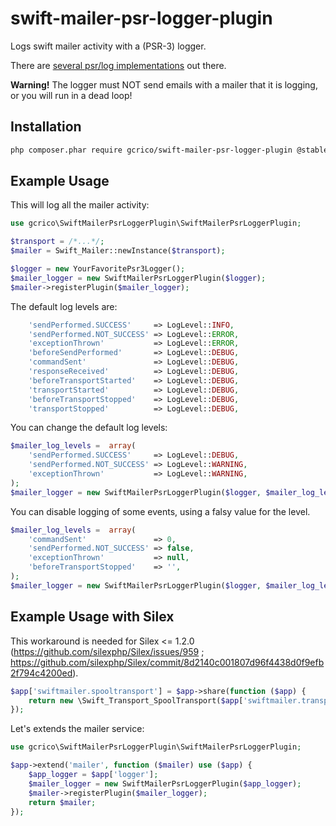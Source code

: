 swift-mailer-psr-logger-plugin
==============================

Logs swift mailer activity with a (PSR-3) logger.

There are [several psr/log implementations](https://packagist.org/search/?q=psr/log) out there.

**Warning!** The logger must NOT send emails with a mailer that it is logging, or you will run in a dead loop!


## Installation

```bash
php composer.phar require gcrico/swift-mailer-psr-logger-plugin @stable
```


## Example Usage

This will log all the mailer activity:

```php
use gcrico\SwiftMailerPsrLoggerPlugin\SwiftMailerPsrLoggerPlugin;

$transport = /*...*/;
$mailer = Swift_Mailer::newInstance($transport);

$logger = new YourFavoritePsr3Logger();
$mailer_logger = new SwiftMailerPsrLoggerPlugin($logger);
$mailer->registerPlugin($mailer_logger);
```

The default log levels are:

```php
    'sendPerformed.SUCCESS'     => LogLevel::INFO,
    'sendPerformed.NOT_SUCCESS' => LogLevel::ERROR,
    'exceptionThrown'           => LogLevel::ERROR,
    'beforeSendPerformed'       => LogLevel::DEBUG,
    'commandSent'               => LogLevel::DEBUG,
    'responseReceived'          => LogLevel::DEBUG,
    'beforeTransportStarted'    => LogLevel::DEBUG,
    'transportStarted'          => LogLevel::DEBUG,
    'beforeTransportStopped'    => LogLevel::DEBUG,
    'transportStopped'          => LogLevel::DEBUG,
```

You can change the default log levels:

```php
$mailer_log_levels =  array(
    'sendPerformed.SUCCESS'     => LogLevel::DEBUG,
    'sendPerformed.NOT_SUCCESS' => LogLevel::WARNING,
    'exceptionThrown'           => LogLevel::WARNING,
);
$mailer_logger = new SwiftMailerPsrLoggerPlugin($logger, $mailer_log_levels);
```

You can disable logging of some events, using a falsy value for the level.

```php
$mailer_log_levels =  array(
    'commandSent'               => 0,
    'sendPerformed.NOT_SUCCESS' => false,
    'exceptionThrown'           => null,
    'beforeTransportStopped'    => '',
);
$mailer_logger = new SwiftMailerPsrLoggerPlugin($logger, $mailer_log_levels);
```

## Example Usage with Silex

This workaround is needed for Silex <= 1.2.0 (https://github.com/silexphp/Silex/issues/959 ; https://github.com/silexphp/Silex/commit/8d2140c001807d96f4438d0f9efb2f794c4200ed).

```php
$app['swiftmailer.spooltransport'] = $app->share(function ($app) {
    return new \Swift_Transport_SpoolTransport($app['swiftmailer.transport.eventdispatcher'], $app['swiftmailer.spool']);
});
```

Let's extends the mailer service:

```php
use gcrico\SwiftMailerPsrLoggerPlugin\SwiftMailerPsrLoggerPlugin;

$app->extend('mailer', function ($mailer) use ($app) {
    $app_logger = $app['logger'];
    $mailer_logger = new SwiftMailerPsrLoggerPlugin($app_logger);
    $mailer->registerPlugin($mailer_logger);
    return $mailer;
});
```



